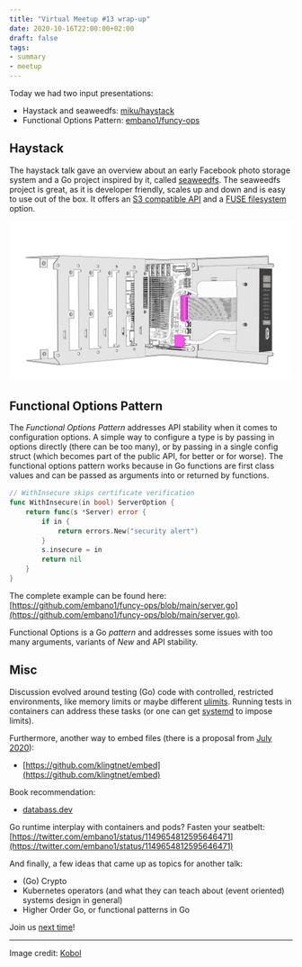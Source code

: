 ```yaml
---
title: "Virtual Meetup #13 wrap-up"
date: 2020-10-16T22:00:00+02:00
draft: false
tags:
- summary
- meetup
---
```


Today we had two input presentations:

* Haystack and seaweedfs: [miku/haystack](https://github.com/miku/haystack)
* Functional Options Pattern: [embano1/funcy-ops](https://github.com/embano1/funcy-ops)

## Haystack

The haystack talk gave an overview about an early Facebook photo storage system
and a Go project inspired by it, called
[seaweedfs](https://github.com/chrislusf/seaweedfs). The seaweedfs project is
great, as it is developer friendly, scales up and down and is easy to use out of
the box. It offers an [S3 compatible
API](https://github.com/chrislusf/seaweedfs/wiki/Amazon-S3-API) and a [FUSE
filesystem](https://github.com/chrislusf/seaweedfs/wiki/FUSE-Mount) option.

![](/images/assembly_pic13.png)

## Functional Options Pattern

The *Functional Options Pattern* addresses API stability when it comes to
configuration options. A simple way to configure a type is by passing in
options directly (there can be too many), or by passing in a single config
struct (which becomes part of the public API, for better or for worse). The functional options
pattern works because in Go functions are first class values and can be passed
as arguments into or returned by functions.

```go
// WithInsecure skips certificate verification
func WithInsecure(in bool) ServerOption {
    return func(s *Server) error {
        if in {
            return errors.New("security alert")
        }
        s.insecure = in
        return nil
    }
}
```

The complete example can be found here:
[https://github.com/embano1/funcy-ops/blob/main/server.go](https://github.com/embano1/funcy-ops/blob/main/server.go).

Functional Options is a Go *pattern* and addresses some issues with too many
arguments, variants of *New* and API stability.

## Misc

Discussion evolved around testing (Go) code with controlled, restricted
environments, like memory limits or maybe different
[ulimits](https://man7.org/linux/man-pages/man3/ulimit.3.html). Running tests
in containers can address these tasks (or one can get
[systemd](https://wiki.archlinux.org/index.php/Cgroups#With_systemd_2) to
impose limits).

Furthermore, another way to embed files (there is a proposal from [July
2020](https://go.googlesource.com/proposal/+/master/design/draft-embed.md)):

* [https://github.com/klingtnet/embed](https://github.com/klingtnet/embed)

Book recommendation:

* [databass.dev](https://www.databass.dev/)

Go runtime interplay with containers and pods? Fasten your seatbelt:
[https://twitter.com/embano1/status/1149654812595646471](https://twitter.com/embano1/status/1149654812595646471)

And finally, a few ideas that came up as topics for another talk:

* (Go) Crypto
* Kubernetes operators (and what they can teach about (event oriented) systems design in general)
* Higher Order Go, or functional patterns in Go

Join us [next time](https://www.meetup.com/Leipzig-Golang/events/268785591/)!

----

Image credit: [Kobol](https://wiki.kobol.io/helios64/intro/)
